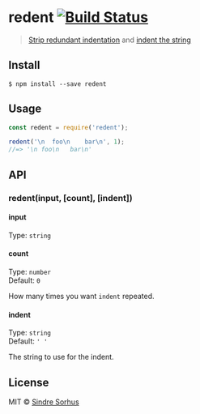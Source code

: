 # redent [![Build Status](https://travis-ci.org/sindresorhus/redent.svg?branch=master)](https://travis-ci.org/sindresorhus/redent)

> [Strip redundant indentation](https://github.com/sindresorhus/strip-indent) and [indent the string](https://github.com/sindresorhus/indent-string)

## Install

```
$ npm install --save redent
```

## Usage

```js
const redent = require('redent');

redent('\n  foo\n    bar\n', 1);
//=> '\n foo\n   bar\n'
```

## API

### redent(input, [count], [indent])

#### input

Type: `string`

#### count

Type: `number`  
Default: `0`

How many times you want `indent` repeated.

#### indent

Type: `string`  
Default: `' '`

The string to use for the indent.

## License

MIT © [Sindre Sorhus](http://sindresorhus.com)
